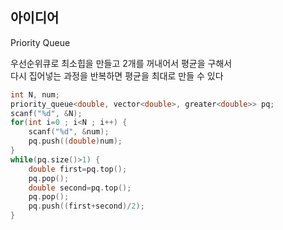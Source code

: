## 아이디어
Priority Queue  
  
우선순위큐로 최소힙을 만들고 2개를 꺼내어서 평균을 구해서  
다시 집어넣는 과정을 반복하면 평균을 최대로 만들 수 있다
```cpp
int N, num;
priority_queue<double, vector<double>, greater<double>> pq;
scanf("%d", &N);
for(int i=0 ; i<N ; i++) {
	scanf("%d", &num);
	pq.push((double)num);
}
while(pq.size()>1) {
	double first=pq.top();
	pq.pop();
	double second=pq.top();
	pq.pop();
	pq.push((first+second)/2);
}
```
